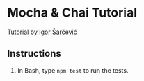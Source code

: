 # Mocha & Chai Tutorial

[Tutorial by Igor Šarčević](https://semaphoreci.com/community/tutorials/getting-started-with-node-js-and-mocha)


## Instructions

1. In Bash, type `npm test` to run the tests.